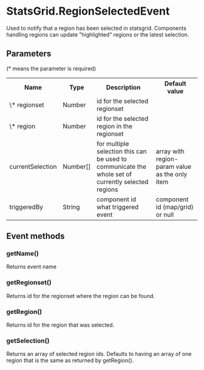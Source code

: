 # StatsGrid.RegionSelectedEvent

Used to notify that a region has been selected in statsgrid.
Components handling regions can update "highlighted" regions or the latest selection.

## Parameters

(* means the parameter is required)

<table class="table">
<tr>
  <th> Name</th><th> Type</th><th> Description</th><th> Default value</th>
</tr>
<tr>
  <td> \* regionset</td><td> Number </td><td> id for the selected regionset </td><td> </td>
</tr>
<tr>
  <td> \* region</td><td> Number </td><td> id for the selected region in the regionset </td><td> </td>
</tr>
<tr>
  <td> currentSelection</td><td> Number[] </td><td> for multiple selection this can be used to communicate the whole set of currently selected regions </td><td> array with region-param value as the only item </td>
</tr>
<tr>
  <td> triggeredBy </td><td> String </td><td> component id what triggered event  </td><td> component id (map/grid) or null </td>
</tr>

</table>

## Event methods

### getName()
Returns event name

### getRegionset()
Returns id for the regionset where the region can be found.

### getRegion()
Returns id for the region that was selected.

### getSelection()
Returns an array of selected region ids. Defaults to having an array of one region that is the same as returned by getRegion().